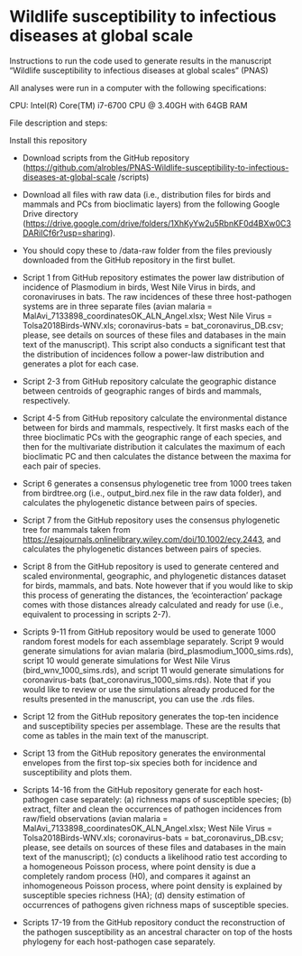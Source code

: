 # Wildlife susceptibility to infectious diseases at global scale

Instructions to run the code used to generate results in the manuscript “Wildlife susceptibility to infectious diseases at global scales” (PNAS)

All analyses were run in a computer with the following specifications:

CPU:  Intel(R) Core(TM) i7-6700 CPU @ 3.40GH with 64GB RAM

File description and steps:

Install this repository 
- Download scripts from the GitHub repository (https://github.com/alrobles/PNAS-Wildlife-susceptibility-to-infectious-diseases-at-global-scale
/scripts)
- Download all files with raw data (i.e., distribution files for birds and mammals and PCs from bioclimatic layers) 
from the following Google Drive directory (https://drive.google.com/drive/folders/1XhKyYw2u5RbnKF0d4BXw0C3DARiICf6r?usp=sharing). 

- You should copy these to /data-raw folder from the files previously downloaded from the GitHub repository in the first bullet.

- Script 1 from GitHub repository estimates the power law distribution of incidence of Plasmodium in birds, West Nile Virus in birds, and coronaviruses in bats. The raw incidences of these three host-pathogen systems are in three separate files (avian malaria = MalAvi_7133898_coordinatesOK_ALN_Angel.xlsx; West Nile Virus = Tolsa2018Birds-WNV.xls; coronavirus-bats = bat_coronavirus_DB.csv; please, see details on sources of these files and databases in the main text of the manuscript). This script also conducts a significant test that the distribution of incidences follow a power-law distribution and generates a plot for each case.
- Script 2-3 from GitHub repository calculate the geographic distance between centroids of geographic ranges of birds and mammals, respectively.
- Script 4-5 from GitHub repository calculate the environmental distance between for birds and mammals, respectively. It first masks each of the three bioclimatic PCs with the geographic range of each species, and then for the multivariate distribution it calculates the maximum of each bioclimatic PC and then calculates the distance between the maxima for each pair of species.
- Script 6 generates a consensus phylogenetic tree from 1000 trees taken from birdtree.org (i.e., output_bird.nex file in the raw data folder), and calculates the phylogenetic distance between pairs of species.
- Script 7 from the GitHub repository uses the consensus phylogenetic tree for mammals taken from https://esajournals.onlinelibrary.wiley.com/doi/10.1002/ecy.2443, and calculates the phylogenetic distances between pairs of species.
- Script 8 from the GitHub repository is used to generate centered and scaled environmental, geographic, and phylogenetic distances dataset for birds, mammals, and bats. Note however that if you would like to skip this process of generating the distances, the ‘ecointeraction’ package comes with those distances already calculated and ready for use (i.e., equivalent to processing in scripts 2-7). 
- Scripts 9-11 from GitHub repository would be used to generate 1000 random forest models for each assemblage separately. Script 9 would generate simulations for avian malaria (bird_plasmodium_1000_sims.rds), script 10 would generate simulations for West Nile Virus (bird_wnv_1000_sims.rds), and script 11 would generate simulations for coronavirus-bats (bat_coronavirus_1000_sims.rds). Note that if you would like to review or use the simulations already produced for the results presented in the manuscript, you can use the .rds files.
- Script 12 from the GitHub repository generates the top-ten incidence and susceptibility species per assemblage. These are the results that come as tables in the main text of the manuscript.
- Script 13 from the GitHub repository generates the environmental envelopes from the first top-six species both for incidence and susceptibility and plots them.
- Scripts 14-16 from the GitHub repository generate for each host-pathogen case separately: (a) richness maps of susceptible species; (b) extract, filter and clean the occurrences of pathogen incidences from raw/field observations (avian malaria = MalAvi_7133898_coordinatesOK_ALN_Angel.xlsx; West Nile Virus = Tolsa2018Birds-WNV.xls; coronavirus-bats = bat_coronavirus_DB.csv; please, see details on sources of these files and databases in the main text of the manuscript); (c) conducts a likelihood ratio test according to a homogeneous Poisson process, where point density is due a completely random process (H0), and compares it against an inhomogeneous Poisson process, where point density is explained by susceptible species richness (HA); (d) density estimation of occurrences of pathogens given richness maps of susceptible species.
- Scripts 17-19 from the GitHub repository conduct the reconstruction of the pathogen susceptibility as an ancestral character on top of the hosts phylogeny for each host-pathogen case separately.
